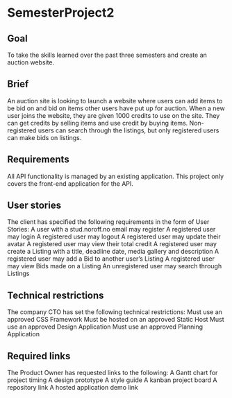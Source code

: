 # SemesterProject2

## Goal
To take the skills learned over the past three semesters and create an auction website.



## Brief
An auction site is looking to launch a website where users can add items to be bid on and bid on items other users have put up for auction.
When a new user joins the website, they are given 1000 credits to use on the site. They can get credits by selling items and use credit by buying items. Non-registered users can search through the listings, but only registered users can make bids on listings.



## Requirements
All API functionality is managed by an existing application. This project only covers the front-end application for the API.



## User stories
The client has specified the following requirements in the form of User Stories:
A user with a stud.noroff.no email may register
A registered user may login
A registered user may logout
A registered user may update their avatar
A registered user may view their total credit
A registered user may create a Listing with a title, deadline date, media gallery and description
A registered user may add a Bid to another user’s Listing
A registered user may view Bids made on a Listing
An unregistered user may search through Listings



## Technical restrictions
The company CTO has set the following technical restrictions:
Must use an approved CSS Framework
Must be hosted on an approved Static Host
Must use an approved Design Application
Must use an approved Planning Application



## Required links
The Product Owner has requested links to the following:
A Gantt chart for project timing
A design prototype
A style guide
A kanban project board
A repository link
A hosted application demo link

